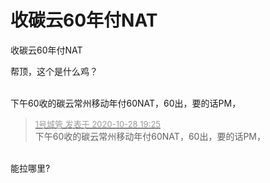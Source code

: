# 收碳云60年付NAT


收碳云60年付NAT

帮顶，这个是什么鸡？<br />
<br />
<img src="static/image/smiley/default/time.gif" smilieid="15" border="0" alt="" /><img src="static/image/smiley/default/time.gif" smilieid="15" border="0" alt="" /><img src="static/image/smiley/default/time.gif" smilieid="15" border="0" alt="" />

下午60收的碳云常州移动年付60NAT，60出，要的话PM，<img src="static/image/smiley/default/lol.gif" smilieid="12" border="0" alt="" />

<div class="quote"><blockquote><font size="2"><a href="https://www.hostloc.com/forum.php?mod=redirect&amp;goto=findpost&amp;pid=9365785&amp;ptid=759532" target="_blank"><font color="#999999">1号城管 发表于 2020-10-28 19:25</font></a></font><br />
下午60收的碳云常州移动年付60NAT，60出，要的话PM，</blockquote></div><br />
能拉哪里?
